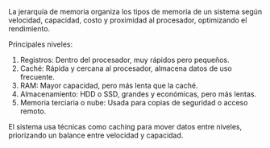 La jerarquía de memoria organiza los tipos de memoria de un sistema según velocidad, capacidad, costo y proximidad al procesador, optimizando el rendimiento.

Principales niveles:

1. Registros: Dentro del procesador, muy rápidos pero pequeños.
2. Caché: Rápida y cercana al procesador, almacena datos de uso frecuente.
3. RAM: Mayor capacidad, pero más lenta que la caché.
4. Almacenamiento: HDD o SSD, grandes y económicas, pero más lentas.
5. Memoria terciaria o nube: Usada para copias de seguridad o acceso remoto.

El sistema usa técnicas como caching para mover datos entre niveles, priorizando un balance entre velocidad y capacidad.
